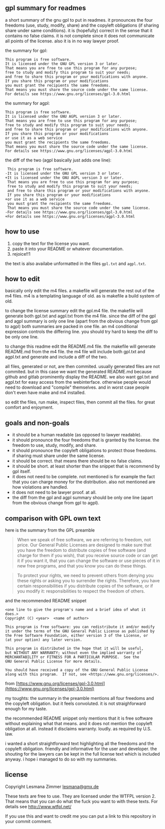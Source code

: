 gpl summary for readmes
-----------------------

a short summary of the gnu gpl to put in readmes.
it pronounces the four freedoms (use, study, modify, share)
and the copyleft obligations (if sharing share under same conditions).
it is (hopefully) correct in the sense that it contains no false claims.
it is not complete since it does not communicate all points of the license.
also it is in no way lawyer proof.

the summary for gpl:

    This program is free software.
    It is licensed under the GNU GPL version 3 or later.
    That means you are free to use this program for any purpose;
    free to study and modify this program to suit your needs;
    and free to share this program or your modifications with anyone.
    If you share this program or your modifications
    you must grant the recipients the same freedoms.
    That means you must share the source code under the same license.
    For details see https://www.gnu.org/licenses/gpl-3.0.html

the summary for agpl:

    This program is free software.
    It is licensed under the GNU AGPL version 3 or later.
    That means you are free to use this program for any purpose;
    free to study and modify this program to suit your needs;
    and free to share this program or your modifications with anyone.
    If you share this program or your modifications
    or use it as a web service
    you must grant the recipients the same freedoms.
    That means you must share the source code under the same license.
    For details see https://www.gnu.org/licenses/agpl-3.0.html

the diff of the two (agpl basically just adds one line):

     This program is free software.
    -It is licensed under the GNU GPL version 3 or later.
    +It is licensed under the GNU AGPL version 3 or later.
     That means you are free to use this program for any purpose;
     free to study and modify this program to suit your needs;
     and free to share this program or your modifications with anyone.
     If you share this program or your modifications
    +or use it as a web service
     you must grant the recipients the same freedoms.
     That means you must share the source code under the same license.
    -For details see https://www.gnu.org/licenses/gpl-3.0.html
    +For details see https://www.gnu.org/licenses/agpl-3.0.html

how to use
----------

1. copy the text for the license you want.
2. paste it into your README or whatever documentation.
3. rejoice!!1

the text is also availabe unformatted in the files `gpl.txt` and `agpl.txt`.

how to edit
-----------

basically only edit the m4 files.
a makefile will generate the rest out of the m4 files.
m4 is a templating language of old.
as is makefile a build system of old.

to change the license summary edit the gpl.m4 file.
the makefile will generate both gpl.txt and agpl.txt from the m4 file.
since the diff of the gpl and agpl summary is only one line
(apart from the obvious change from gpl to agpl)
both summaries are packed in one file.
an m4 conditional expression controls the differing line.
you should try hard to keep the diff to be only one line.

to change this readme edit the README.m4 file.
the makefile will generate README.md from the m4 file.
the m4 file will include both gpl.txt and agpl.txt
and generate and include a diff of the two.

all files, generated or not, are then commited.
usually generated files are not commited.
but in this case we want the generated README.md
because github and gitlab prominently display the README.
we also want gpl.txt and agpl.txt for easy access from the webinterface.
otherwise people would need to download and "compile" themselves.
and in worst case people don't even have make and m4 installed.

so edit the files, run make, inspect files, then commit all the files.
for great comfort and enjoyment.

goals and non-goals
-------------------

* it should be a human readable (as opposed to lawyer readable).
* it should pronounce the four freedoms that is granted by the license.
  the freedom to use, study, modify, and share.
* it should pronounce the copyleft obligations to protect those freedoms.
  if sharing must share under the same license.
* it should be correct. that means there should be no false claims.
* it should be short.
  at least shorter than the snippet that is recommend by gpl itself.
* it does not need to be complete.
  not mentioned is for example the fact that you can charge money for the distribution.
  also not mentioned are how violations are handled.
* it does not need to be lawyer proof. at all.
* the diff from the gpl and agpl summary should be only one line
  (apart from the obvious change from gpl to agpl).

comparison with GPL own text
----------------------------

here is the summary from the GPL preamble

> When we speak of free software, we are referring to freedom, not price.
  Our General Public Licenses are designed to make sure that you have
  the freedom to distribute copies of free software
  (and charge for them if you wish),
  that you receive source code or can get it if you want it,
  that you can change the software or use pieces of it in new free programs,
  and that you know you can do these things.

> To protect your rights, we need to prevent others
  from denying you these rights or asking you to surrender the rights.
  Therefore, you have certain responsibilities
  if you distribute copies of the software, or if you modify it:
  responsibilities to respect the freedom of others.

and the recommended README snippet

    <one line to give the program's name and a brief idea of what it does.>
    Copyright (C) <year>  <name of author>

    This program is free software: you can redistribute it and/or modify
    it under the terms of the GNU General Public License as published by
    the Free Software Foundation, either version 3 of the License, or
    (at your option) any later version.

    This program is distributed in the hope that it will be useful,
    but WITHOUT ANY WARRANTY; without even the implied warranty of
    MERCHANTABILITY or FITNESS FOR A PARTICULAR PURPOSE.  See the
    GNU General Public License for more details.

    You should have received a copy of the GNU General Public License
    along with this program.  If not, see <https://www.gnu.org/licenses/>.

from [https://www.gnu.org/licenses/gpl-3.0.html](https://www.gnu.org/licenses/gpl-3.0.html)

my toughts:
the summary in the preamble mentions all four freedoms
and the copyleft obligation.
but it feels convoluted.
it is not straighforward enough for my taste.

the recommended README snippet only mentions that it is free software
without explaining what that means.
and it does not mention the copyleft obligation at all.
instead it disclaims warranty. loudly. as required by U.S. law.

i wanted a short straightforward text highlighting all the freedoms
and the copyleft obligation.
friendly and informative for the user and developer.
the shouting for the lawyers can be kept in the full license text
which is included anyway.
i hope i managed to do so with my summaries.

license
-------

Copyright Lesmana Zimmer lesmana@gmx.de

These texts are free to use.
They are licensed under the WTFPL version 2.
That means that you can do what the fuck
you want to with these texts.
For details see http://www.wtfpl.net/

If you use this and want to credit me
you can put a link to this repository in your commit comment.
